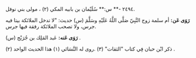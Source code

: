 ٢٤٩٤ -** س:** سُلَيْمان بن بابيه المكي (٢) ، مولى بني نوفل.

**رَوَى عَن:** أم سلمة زوج النَّبِيّ صَلَّى اللَّهُ عَلَيْهِ وسَلَّمَ (س) حديث: "لا تدخل الملائكة بيتا فيه جرس، ولا تصحب الملائكة رفقة فيها جرس.

**رَوَى عَنه:** عَبد المَلِك بن جُرَيْج (س) .

ذكر ابْن حبان فِي كتاب "الثقات" (٣) .روى له النَّسَائي (١) هذا الحديث الواحد (٢) .